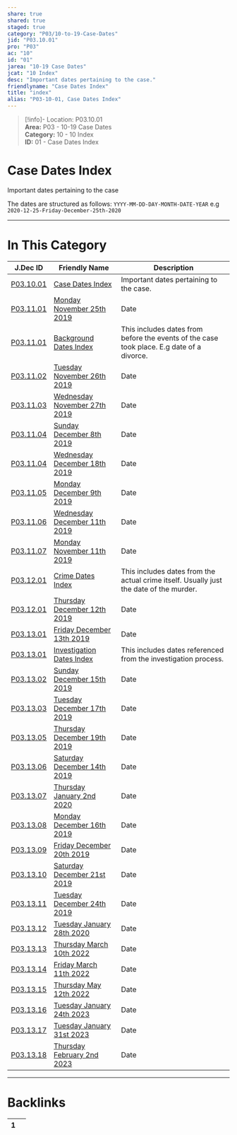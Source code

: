 ```yaml
---  
share: true  
shared: true  
staged: true  
category: "P03/10-to-19-Case-Dates"  
jid: "P03.10.01"  
pro: "P03"  
ac: "10"  
id: "01"  
jarea: "10-19 Case Dates"  
jcat: "10 Index"  
desc: "Important dates pertaining to the case."  
friendlyname: "Case Dates Index"  
title: "index"  
alias: "P03-10-01, Case Dates Index"  
---  
```

>[!info]- Location: P03.10.01  
>**Area:** P03 - 10-19 Case Dates  
>**Category:** 10 - 10 Index  
>**ID:** 01 - Case Dates Index  
  
# Case Dates Index  
Important dates pertaining to the case  
  
The dates are structured as follows: `YYYY-MM-DD-DAY-MONTH-DATE-YEAR` e.g `2020-12-25-Friday-December-25th-2020`  
  
  
  
---  
# In This Category  
  
| J.Dec ID                                                                                                                       | Friendly Name                                                                                                                                     | Description                                                                               |  
| ------------------------------------------------------------------------------------------------------------------------------ | ------------------------------------------------------------------------------------------------------------------------------------------------- | ----------------------------------------------------------------------------------------- |  
| [P03.10.01](index.md)                                                          | [Case Dates Index](index.md)                                                                      | Important dates pertaining to the case.                                                   |  
| [P03.11.01](./11-Background-Dates/2019-11-25-Monday-November-25th-2019.md)       | [Monday November 25th 2019](./11-Background-Dates/2019-11-25-Monday-November-25th-2019.md)          | Date                                                                                      |  
| [P03.11.01](./11-Background-Dates/index.md)                                      | [Background Dates Index](./11-Background-Dates/index.md)                                            | This includes dates from before the events of the case took place. E.g date of a divorce. |  
| [P03.11.02](./11-Background-Dates/2019-11-26-Tuesday-November-26th-2019.md)      | [Tuesday November 26th 2019](./11-Background-Dates/2019-11-26-Tuesday-November-26th-2019.md)        | Date                                                                                      |  
| [P03.11.03](./11-Background-Dates/2019-11-27-Wednesday-November-27th-2019.md)    | [Wednesday November 27th 2019](./11-Background-Dates/2019-11-27-Wednesday-November-27th-2019.md)    | Date                                                                                      |  
| [P03.11.04](./11-Background-Dates/2019-12-08-Sunday-December-8th-2019.md)        | [Sunday December 8th 2019](./11-Background-Dates/2019-12-08-Sunday-December-8th-2019.md)            | Date                                                                                      |  
| [P03.11.04](./11-Background-Dates/2019-12-18-Wednesday-December-18th-2019.md) | [Wednesday December 18th 2019](./11-Background-Dates/2019-12-18-Wednesday-December-18th-2019.md) | Date                                                                                      |  
| [P03.11.05](./11-Background-Dates/2019-12-09-Monday-December-9th-2019.md)        | [Monday December 9th 2019](./11-Background-Dates/2019-12-09-Monday-December-9th-2019.md)            | Date                                                                                      |  
| [P03.11.06](./11-Background-Dates/2019-12-11-Wednesday-December-11th-2019.md)    | [Wednesday December 11th 2019](./11-Background-Dates/2019-12-11-Wednesday-December-11th-2019.md)    | Date                                                                                      |  
| [P03.11.07](./11-Background-Dates/2019-11-11-Monday-November-11th-2019.md)       | [Monday November 11th 2019](./11-Background-Dates/2019-11-11-Monday-November-11th-2019.md)          | Date                                                                                      |  
| [P03.12.01](./12-Crime-Dates/index.md)                                           | [Crime Dates Index](./12-Crime-Dates/index.md)                                                      | This includes dates from the actual crime itself. Usually just the date of the murder.    |  
| [P03.12.01](./12-Crime-Dates/2019-12-12-Thursday-December-12-2019.md)            | [Thursday December 12th 2019](./12-Crime-Dates/2019-12-12-Thursday-December-12-2019.md)             | Date                                                                                      |  
| [P03.13.01](./13-Investigation-Dates/2019-12-13-Friday-December-13-2019.md)      | [Friday December 13th 2019](./13-Investigation-Dates/2019-12-13-Friday-December-13-2019.md)         | Date                                                                                      |  
| [P03.13.01](./13-Investigation-Dates/index.md)                                   | [Investigation Dates Index](./13-Investigation-Dates/index.md)                                      | This includes dates referenced from the investigation process.                            |  
| [P03.13.02](./13-Investigation-Dates/2019-12-15-Sunday-December-15-2019.md)      | [Sunday December 15th 2019](./13-Investigation-Dates/2019-12-15-Sunday-December-15-2019.md)         | Date                                                                                      |  
| [P03.13.03](./13-Investigation-Dates/2019-12-17-Tuesday-December-17th-2019.md)   | [Tuesday December 17th 2019](./13-Investigation-Dates/2019-12-17-Tuesday-December-17th-2019.md)     | Date                                                                                      |  
| [P03.13.05](./13-Investigation-Dates/2019-12-19-Thursday-December-19th-2019.md)  | [Thursday December 19th 2019](./13-Investigation-Dates/2019-12-19-Thursday-December-19th-2019.md)   | Date                                                                                      |  
| [P03.13.06](./13-Investigation-Dates/2019-12-14-Saturday-December-14th-2019.md)  | [Saturday December 14th 2019](./13-Investigation-Dates/2019-12-14-Saturday-December-14th-2019.md)   | Date                                                                                      |  
| [P03.13.07](./13-Investigation-Dates/2020-01-02-Thursday-January-2nd-2020.md)    | [Thursday January 2nd 2020](./13-Investigation-Dates/2020-01-02-Thursday-January-2nd-2020.md)       | Date                                                                                      |  
| [P03.13.08](./13-Investigation-Dates/2019-12-16-Monday-December-16th-2019.md)    | [Monday December 16th 2019](./13-Investigation-Dates/2019-12-16-Monday-December-16th-2019.md)       | Date                                                                                      |  
| [P03.13.09](./13-Investigation-Dates/2019-12-20-Friday-December-20th-2019.md)    | [Friday December 20th 2019](./13-Investigation-Dates/2019-12-20-Friday-December-20th-2019.md)       | Date                                                                                      |  
| [P03.13.10](./13-Investigation-Dates/2019-12-21-Saturday-December-21st-2019.md)  | [Saturday December 21st 2019](./13-Investigation-Dates/2019-12-21-Saturday-December-21st-2019.md)   | Date                                                                                      |  
| [P03.13.11](./13-Investigation-Dates/2019-12-24-Tuesday-December-24th-2019.md)   | [Tuesday December 24th 2019](./13-Investigation-Dates/2019-12-24-Tuesday-December-24th-2019.md)     | Date                                                                                      |  
| [P03.13.12](./13-Investigation-Dates/2020-1-28-Tuesday-January-28th-2020.md)     | [Tuesday January 28th 2020](./13-Investigation-Dates/2020-1-28-Tuesday-January-28th-2020.md)        | Date                                                                                      |  
| [P03.13.13](./13-Investigation-Dates/2022-3-10-Thursday-March-10th-2022.md)      | [Thursday March 10th 2022](./13-Investigation-Dates/2022-3-10-Thursday-March-10th-2022.md)          | Date                                                                                      |  
| [P03.13.14](./13-Investigation-Dates/2022-3-11-Friday-March-11th-2022.md)        | [Friday March 11th 2022](./13-Investigation-Dates/2022-3-11-Friday-March-11th-2022.md)              | Date                                                                                      |  
| [P03.13.15](./13-Investigation-Dates/2022-5-12-Thursday-May-12th-2022.md)        | [Thursday May 12th 2022](./13-Investigation-Dates/2022-5-12-Thursday-May-12th-2022.md)              | Date                                                                                      |  
| [P03.13.16](./13-Investigation-Dates/2023-1-24-Tuesday-January-24th-2023.md)     | [Tuesday January 24th 2023](./13-Investigation-Dates/2023-1-24-Tuesday-January-24th-2023.md)        | Date                                                                                      |  
| [P03.13.17](./13-Investigation-Dates/2023-1-31-Tuesday-January-31st-2023.md)     | [Tuesday January 31st 2023](./13-Investigation-Dates/2023-1-31-Tuesday-January-31st-2023.md)        | Date                                                                                      |  
| [P03.13.18](./13-Investigation-Dates/2023-02-02-Thursday-February-2nd-2023.md)   | [Thursday February 2nd 2023](./13-Investigation-Dates/2023-02-02-Thursday-February-2nd-2023.md)     | Date                                                                                      |  
  
  
---  
# Backlinks  
<div><table class="dataview table-view-table"><thead class="table-view-thead"><tr class="table-view-tr-header"><th class="table-view-th"><span></span><span class="dataview small-text">1</span></th><th class="table-view-th"><span></span></th></tr></thead><tbody class="table-view-tbody"></tbody></table></div>